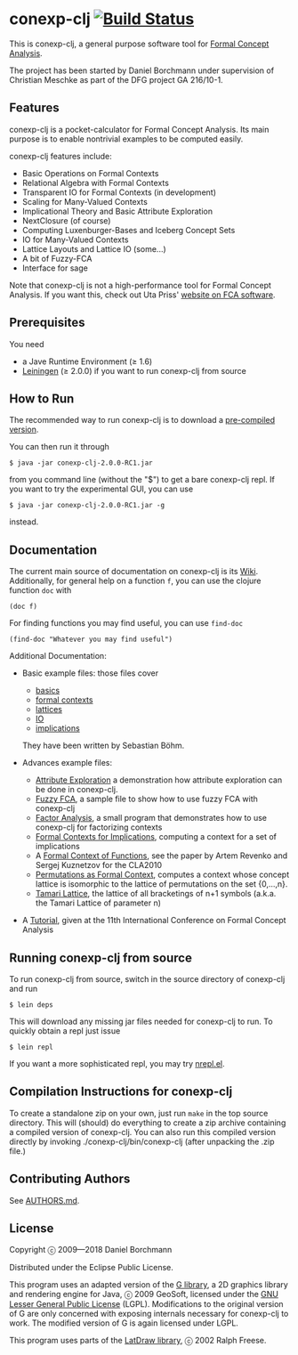 # conexp-clj [![Build Status](https://travis-ci.org/tomhanika/conexp-clj.svg?branch=dev)](https://travis-ci.org/tomhanika/conexp-clj)

This is conexp-clj, a general purpose software tool for [Formal Concept
Analysis](http://www.upriss.org.uk/fca/fca.html).

The project has been started by Daniel Borchmann under supervision of Christian
Meschke as part of the DFG project GA 216/10-1.


## Features

conexp-clj is a pocket-calculator for Formal Concept Analysis.  Its main purpose is to
enable nontrivial examples to be computed easily.

conexp-clj features include:

* Basic Operations on Formal Contexts
* Relational Algebra with Formal Contexts
* Transparent IO for Formal Contexts (in development)
* Scaling for Many-Valued Contexts
* Implicational Theory and Basic Attribute Exploration
* NextClosure (of course)
* Computing Luxenburger-Bases and Iceberg Concept Sets
* IO for Many-Valued Contexts
* Lattice Layouts and Lattice IO (some...)
* A bit of Fuzzy-FCA
* Interface for sage

Note that conexp-clj is not a high-performance tool for Formal Concept Analysis.
If you want this, check out Uta Priss' [website on FCA
software](http://www.upriss.org.uk/fca/fcasoftware.html).


## Prerequisites

You need

* a Jave Runtime Environment (≥ 1.6)
* [Leiningen](http://github.com/technomancy/leiningen) (≥ 2.0.0) if you want to run
  conexp-clj from source


## How to Run

The recommended way to run conexp-clj is to download a
[pre-compiled version](http://algebra20.de/conexp-clj-2.0.0-RC1.jar/).

You can then run it through

    $ java -jar conexp-clj-2.0.0-RC1.jar

from you command line (without the "$") to get a bare conexp-clj repl.  If you want to try
the experimental GUI, you can use

    $ java -jar conexp-clj-2.0.0-RC1.jar -g

instead.


## Documentation

The current main source of documentation on conexp-clj is its
[Wiki](http://github.com/tomhanika/conexp-clj/wiki).  Additionally, for general help on a
function `f`, you can use the clojure function `doc` with

~~~
(doc f)
~~~

For finding functions you may find useful, you can use `find-doc`

~~~
(find-doc "Whatever you may find useful")
~~~

Additional Documentation:

- Basic example files: those files cover

  * [basics](doc/examples/01-basics.clj)
  * [formal contexts](doc/examples/02-contexts.clj)
  * [lattices](doc/examples/03-lattices.clj)
  * [IO](doc/examples/04-io.clj)
  * [implications](doc/examples/05-implications.clj)

  They have been written by Sebastian Böhm.

- Advances example files:

  * [Attribute Exploration](doc/examples/exploration.clj)
    a demonstration how attribute exploration can be done in conexp-clj.
  * [Fuzzy FCA](doc/examples/fuzzy.clj),
    a sample file to show how to use fuzzy FCA with conexp-clj
  * [Factor Analysis](doc/examples/factor-analysis.clj),
    a small program that demonstrates how to use conexp-clj for factorizing contexts
  * [Formal Contexts for Implications](doc/examples/implication-closure.clj),
    computing a context for a set of implications
  * A
    [Formal Context of Functions](doc/examples/function-context.clj),
    see the paper by Artem Revenko and Sergej Kuznetzov for the CLA2010
  * [Permutations as Formal Context](doc/examples/permutation-context.clj),
    computes a context whose concept lattice is isomorphic to the lattice of permutations on the set
    \{0,...,n\}.
  * [Tamari Lattice](doc/examples/tamari-lattice.clj),
    the lattice of all bracketings of n+1 symbols (a.k.a. the Tamari Lattice of parameter n)

- A [Tutorial](doc/icfca-2013-tutorial), given
  at the 11th International Conference on Formal Concept Analysis


## Running conexp-clj from source

To run conexp-clj from source, switch in the source directory of conexp-clj and run

    $ lein deps

This will download any missing jar files needed for conexp-clj to run.  To quickly obtain
a repl just issue

    $ lein repl

If you want a more sophisticated repl, you may try
[nrepl.el](http://github.com/kingtim/nrepl.el).


## Compilation Instructions for conexp-clj

To create a standalone zip on your own, just run `make` in the top source directory. This
will (should) do everything to create a zip archive containing a compiled version of
conexp-clj. You can also run this compiled version directly by invoking
./conexp-clj/bin/conexp-clj (after unpacking the .zip file.)


## Contributing Authors

See [AUTHORS.md](AUTHORS.md).

## License

Copyright ⓒ 2009—2018 Daniel Borchmann

Distributed under the Eclipse Public License.

This program uses an adapted version of
the [G library](http://geosoft.no/graphics/index.html), a 2D graphics library
and rendering engine for Java, ⓒ 2009 GeoSoft, licensed under
the [GNU Lesser General Public License](http://www.gnu.org/copyleft/lesser.html)
(LGPL).  Modifications to the original version of G are only concerned with
exposing internals necessary for conexp-clj to work.  The modified version of G
is again licensed under LGPL.

This program uses parts of the [LatDraw library](http://latdraw.org), ⓒ 2002
Ralph Freese.
